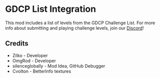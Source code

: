 # GDCP List Integration

This mod includes a list of levels from the GDCP Challenge List. For more info about submitting and playing challenge levels, join our [Discord](https://discord.gg/knK2SvbSvq)!

## Credits

- Zilko - Developer
- OmgRod - Developer
- silenceglobally - Mod Idea, GitHub Debugger
- Cvolton - BetterInfo textures